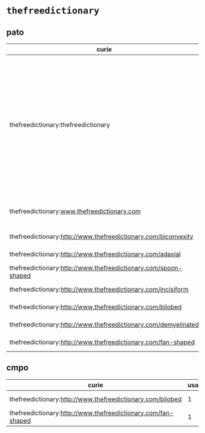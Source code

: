 # `thefreedictionary`

## pato

| curie                                                           |   usages | nodes                                                                                                                                                                                                                                                                                                                                                                                                                                                                                                                                                                                                                                                                                                                                                                                                                                                                                                                                                                                                                                                                     |
|-----------------------------------------------------------------|----------|---------------------------------------------------------------------------------------------------------------------------------------------------------------------------------------------------------------------------------------------------------------------------------------------------------------------------------------------------------------------------------------------------------------------------------------------------------------------------------------------------------------------------------------------------------------------------------------------------------------------------------------------------------------------------------------------------------------------------------------------------------------------------------------------------------------------------------------------------------------------------------------------------------------------------------------------------------------------------------------------------------------------------------------------------------------------------|
| thefreedictionary:thefreedictionary                             |        9 | [http://purl.obolibrary.org/obo/PATO:0000185](https://bioregistry.io/http://purl.obolibrary.org/obo/PATO:0000185), [http://purl.obolibrary.org/obo/PATO:0000463](https://bioregistry.io/http://purl.obolibrary.org/obo/PATO:0000463), [http://purl.obolibrary.org/obo/PATO:0000464](https://bioregistry.io/http://purl.obolibrary.org/obo/PATO:0000464), [http://purl.obolibrary.org/obo/PATO:0001597](https://bioregistry.io/http://purl.obolibrary.org/obo/PATO:0001597), [http://purl.obolibrary.org/obo/PATO:0001909](https://bioregistry.io/http://purl.obolibrary.org/obo/PATO:0001909), [http://purl.obolibrary.org/obo/PATO:0001980](https://bioregistry.io/http://purl.obolibrary.org/obo/PATO:0001980), [http://purl.obolibrary.org/obo/PATO:0002084](https://bioregistry.io/http://purl.obolibrary.org/obo/PATO:0002084), [http://purl.obolibrary.org/obo/PATO:0002430](https://bioregistry.io/http://purl.obolibrary.org/obo/PATO:0002430), [http://purl.obolibrary.org/obo/PATO:0002438](https://bioregistry.io/http://purl.obolibrary.org/obo/PATO:0002438) |
| thefreedictionary:www.thefreedictionary.com                     |        2 | [http://purl.obolibrary.org/obo/PATO:0002341](https://bioregistry.io/http://purl.obolibrary.org/obo/PATO:0002341), [http://purl.obolibrary.org/obo/PATO:0002343](https://bioregistry.io/http://purl.obolibrary.org/obo/PATO:0002343)                                                                                                                                                                                                                                                                                                                                                                                                                                                                                                                                                                                                                                                                                                                                                                                                                                      |
| thefreedictionary:http://www.thefreedictionary.com/biconvexity  |        1 | [http://purl.obolibrary.org/obo/PATO:0002040](https://bioregistry.io/http://purl.obolibrary.org/obo/PATO:0002040)                                                                                                                                                                                                                                                                                                                                                                                                                                                                                                                                                                                                                                                                                                                                                                                                                                                                                                                                                         |
| thefreedictionary:http://www.thefreedictionary.com/adaxial      |        1 | [http://purl.obolibrary.org/obo/PATO:0002047](https://bioregistry.io/http://purl.obolibrary.org/obo/PATO:0002047)                                                                                                                                                                                                                                                                                                                                                                                                                                                                                                                                                                                                                                                                                                                                                                                                                                                                                                                                                         |
| thefreedictionary:http://www.thefreedictionary.com/spoon-shaped |        1 | [http://purl.obolibrary.org/obo/PATO:0002208](https://bioregistry.io/http://purl.obolibrary.org/obo/PATO:0002208)                                                                                                                                                                                                                                                                                                                                                                                                                                                                                                                                                                                                                                                                                                                                                                                                                                                                                                                                                         |
| thefreedictionary:http://www.thefreedictionary.com/incisiform   |        1 | [http://purl.obolibrary.org/obo/PATO:0002209](https://bioregistry.io/http://purl.obolibrary.org/obo/PATO:0002209)                                                                                                                                                                                                                                                                                                                                                                                                                                                                                                                                                                                                                                                                                                                                                                                                                                                                                                                                                         |
| thefreedictionary:http://www.thefreedictionary.com/bilobed      |        1 | [http://purl.obolibrary.org/obo/PATO:0002214](https://bioregistry.io/http://purl.obolibrary.org/obo/PATO:0002214)                                                                                                                                                                                                                                                                                                                                                                                                                                                                                                                                                                                                                                                                                                                                                                                                                                                                                                                                                         |
| thefreedictionary:http://www.thefreedictionary.com/demyelinated |        1 | [http://purl.obolibrary.org/obo/PATO:0002218](https://bioregistry.io/http://purl.obolibrary.org/obo/PATO:0002218)                                                                                                                                                                                                                                                                                                                                                                                                                                                                                                                                                                                                                                                                                                                                                                                                                                                                                                                                                         |
| thefreedictionary:http://www.thefreedictionary.com/fan-shaped   |        1 | [http://purl.obolibrary.org/obo/PATO:0002219](https://bioregistry.io/http://purl.obolibrary.org/obo/PATO:0002219)                                                                                                                                                                                                                                                                                                                                                                                                                                                                                                                                                                                                                                                                                                                                                                                                                                                                                                                                                         |
## cmpo

| curie                                                         |   usages | nodes                                                                                                             |
|---------------------------------------------------------------|----------|-------------------------------------------------------------------------------------------------------------------|
| thefreedictionary:http://www.thefreedictionary.com/bilobed    |        1 | [http://purl.obolibrary.org/obo/PATO:0002214](https://bioregistry.io/http://purl.obolibrary.org/obo/PATO:0002214) |
| thefreedictionary:http://www.thefreedictionary.com/fan-shaped |        1 | [http://purl.obolibrary.org/obo/PATO:0002219](https://bioregistry.io/http://purl.obolibrary.org/obo/PATO:0002219) |
